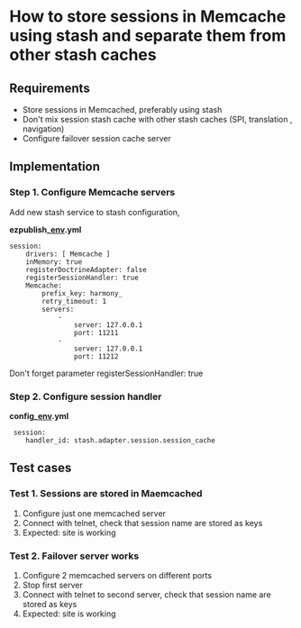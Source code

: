 #  How to store sessions in Memcache using stash and separate them from other stash caches 

## Requirements

  - Store sessions in Memcached, preferably using stash
  - Don't mix session stash cache with other stash caches (SPI, translation , navigation)
  - Configure failover session cache server

## Implementation

### Step 1. Configure Memcache servers

Add new stash service to stash configuration,

**ezpublish\_[env](/pages/createpage.action?spaceKey=EZC14&title=env&linkCreation=true&fromPageId=23560473).yml**

``` 
session:
    drivers: [ Memcache ]
    inMemory: true
    registerDoctrineAdapter: false
    registerSessionHandler: true
    Memcache:
        prefix_key: harmony_
        retry_timeout: 1
        servers:
            -
                server: 127.0.0.1
                port: 11211
            -
                server: 127.0.0.1
                port: 11212
```

Don't forget parameter registerSessionHandler: true

### Step 2. Configure session handler

**config\_[env](/pages/createpage.action?spaceKey=EZC14&title=env&linkCreation=true&fromPageId=23560473).yml**

``` 
 session:
    handler_id: stash.adapter.session.session_cache
```

## Test cases

### Test 1. Sessions are stored in Maemcached

1.  Configure just one memcached server
2.  Connect with telnet, check that session name are stored as keys
3.  Expected: site is working

### Test 2. Failover server works

1.  Configure 2 memcached servers on different ports
2.  Stop first server
3.  Connect with telnet to second server, check that session name are stored as keys
4.  Expected: site is working

